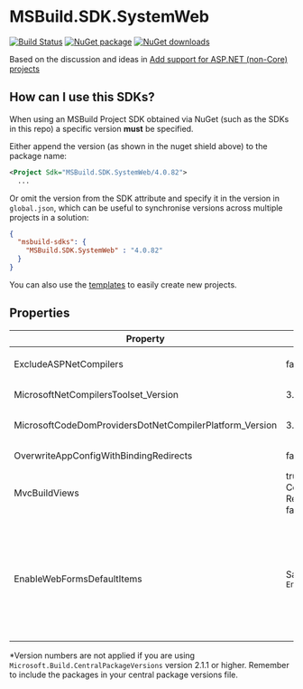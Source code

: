 ﻿# MSBuild.SDK.SystemWeb

[![Build Status](https://dev.azure.com/flexviews/MSBuild.SDKs.SystemWeb/_apis/build/status/CZEMacLeod.MSBuild.SDK.SystemWeb?branchName=main)](https://dev.azure.com/flexviews/MSBuild.SDKs.SystemWeb/_build/latest?definitionId=69&branchName=main)
[![NuGet package](https://img.shields.io/nuget/v/MSBuild.SDK.SystemWeb.svg)](https://nuget.org/packages/MSBuild.SDK.SystemWeb)
[![NuGet downloads](https://img.shields.io/nuget/dt/MSBuild.SDK.SystemWeb.svg)](https://nuget.org/packages/MSBuild.SDK.SystemWeb)

Based on the discussion and ideas in [Add support for ASP.NET (non-Core) projects](https://github.com/dotnet/project-system/issues/2670)

## How can I use this SDKs?

When using an MSBuild Project SDK obtained via NuGet (such as the SDKs in this repo) a specific version **must** be specified.

Either append the version (as shown in the nuget shield above) to the package name:

```xml
<Project Sdk="MSBuild.SDK.SystemWeb/4.0.82">
  ...
```

Or omit the version from the SDK attribute and specify it in the version in `global.json`, which can be useful to synchronise versions across multiple projects in a solution:

```json
{
  "msbuild-sdks": {
    "MSBuild.SDK.SystemWeb" : "4.0.82"
  }
}
```

You can also use the [templates](Templates.md) to easily create new projects.

## Properties

| Property | Default value | Description |
| -------- | ------------- | ----------- |
| ExcludeASPNetCompilers | false | Do not include the default packages `Microsoft.Net.Compilers.Toolset` and `Microsoft.CodeDom.Providers.DotNetCompilerPlatform` |
| MicrosoftNetCompilersToolset_Version | 3.8.0 | Version number of the package `Microsoft.Net.Compilers.Toolset` to include* |
| MicrosoftCodeDomProvidersDotNetCompilerPlatform_Version | 3.6.0 | Version number of the packge `Microsoft.CodeDom.Providers.DotNetCompilerPlatform` to include* |
| OverwriteAppConfigWithBindingRedirects | false | If set, then any [automatically generated binding redirects](Binding_Redirects/Autogenerating-Binding-Redirects.md) will be copied into your web.config file. |
| MvcBuildViews | true if Configuration is Release<br/>false otherwise | Whether to invoke the AspNetCompiler automatically after build |
| EnableWebFormsDefaultItems | Same as `EnableDefaultItems` | Whether to automatically include WebForms files as content<br><ul><li> *.asax</li><li> *.ascx</li><li> *.ashx</li><li> *.asmx</li><li> *.aspx</li><li> *.master</li><li> *.svc</li></ul> |

*Version numbers are not applied if you are using `Microsoft.Build.CentralPackageVersions` version 2.1.1 or higher. Remember to include the packages in your central package versions file.
